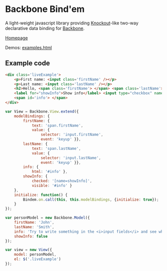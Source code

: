 # Backbone Bind'em

A light-weight javascript library providing [Knockout](https://knockoutjs.com/)-like two-way declarative data binding for [Backbone](https://documentcloud.github.com/backbone/).

[Homepage](https://dundalek.com/bindem/)

Demos: [examples.html](https://dundalek.com/bindem/examples.html)

## Example code

```html
<div class='liveExample'>   
    <p>First name: <input class='firstName' /></p> 
    <p>Last name: <input class='lastName' /></p> 
    <h2>Hello, <span class='firstName'> </span> <span class='lastName'> </span>!</h2><br/>
    <label for="showInfo">Show info</label> <input type="checkbox" name="showInfo" />
    <span id='info'> </span>
</div>​
```

```javascript
var View = Backbone.View.extend({
    modelBindings: {
        firstName: {
            text: 'span.firstName',
            value: {
                selector: 'input.firstName',
                event: 'keyup' }},
        lastName: {
            text: 'span.lastName',
            value: {
                selector: 'input.lastName',
                event: 'keyup' }},
        info: {
            html: '#info' },
        showInfo: {
            checked: '[name=showInfo]',
            visible: '#info' }
    },
    initialize: function() {
        Bindem.on.call(this, this.modelBindings, {initialize: true});
    }
});

var personModel = new Backbone.Model({
    firstName: 'John',
    lastName: 'Smith',
    info: 'Try to write something in the <i>input fields</i> and see what happens.',
    showInfo: false
});

var view = new View({
    model: personModel,
    el: $('.liveExample')
});
```
